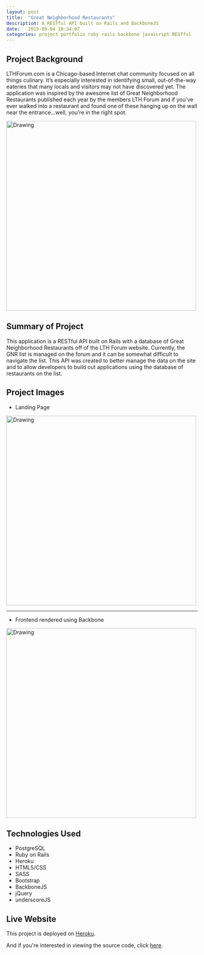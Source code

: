 ```yaml
---
layout: post
title:  "Great Neighborhood Restaurants"
description: A RESTful API built on Rails and BackboneJS
date:   2015-09-04 10:34:07
categories: project portfolio ruby rails backbone javascript RESTful
---
```


## Project Background
LTHForum.com is a Chicago-based Internet chat community focused on all things culinary. It’s especially interested in identifying small, out-of-the-way eateries that many locals and visitors may not have discovered yet. The application was inspired by the awesome list of Great Neighborhood Restaurants published each year by the members LTH Forum and if you've ever walked into a restaurant and found one of these hanging up on the wall near the entrance...well, you're in the right spot.

<img src="http://www.lthforum.com/cert/Smoque.jpg" alt="Drawing" style="width: 500px;"/>

## Summary of Project
This application is a RESTful API built on Rails with a database of Great Neighborhood Restaurants off of
the LTH Forum website. Currently, the GNR list is managed on the forum and it can be somewhat difficult
to navigate the list. This API was created to better manage the data on the site and to allow developers to
build out applications using the database of restaurants on the list.


## Project Images
- Landing Page <br>
<img src="http://i.imgur.com/x3SFUqB.png" alt="Drawing" style="width: 500px;"/>

<hr>

- Frontend rendered using Backbone<br>
<img src="http://i.imgur.com/oaDkm4f.png" alt="Drawing" style="width: 500px;"/>


## Technologies Used

- PostgreSQL
- Ruby on Rails
- Heroku
- HTML5/CSS
- SASS
- Bootstrap
- BackboneJS
- jQuery
- underscoreJS

## Live Website

<p>This project is deployed on
<a href="http://lthforum-gnr.herokuapp.com/" >Heroku</a>.
</p>

<p>And if you're interested in viewing the source code, click
<a href="https://github.com/rueni/lth_gnr" title="With a Title">here</a>.
</p>

